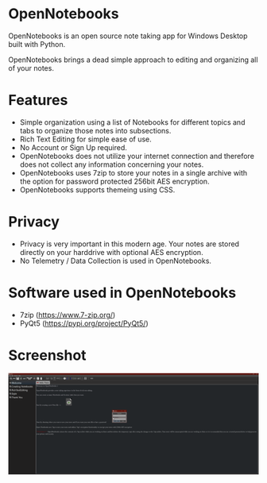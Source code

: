 # OpenNotebooks

OpenNotebooks is an open source note taking app for Windows Desktop built with Python.

OpenNotebooks brings a dead simple approach to editing and organizing all of your notes.

# Features

- Simple organization using a list of Notebooks for different topics and tabs to organize those notes into subsections.
- Rich Text Editing for simple ease of use.
- No Account or Sign Up required. 
- OpenNotebooks does not utilize your internet connection and therefore does not collect any information concerning your notes.
- OpenNotebooks uses 7zip to store your notes in a single archive with the option for password protected 256bit AES encryption.
- OpenNotebooks supports themeing using CSS.

# Privacy

- Privacy is very important in this modern age. Your notes are stored directly on your harddrive with optional AES encryption.
- No Telemetry / Data Collection is used in OpenNotebooks.


# Software used in OpenNotebooks

- 7zip (https://www.7-zip.org/)
- PyQt5 (https://pypi.org/project/PyQt5/)

# Screenshot

![](/ss/onui.png)